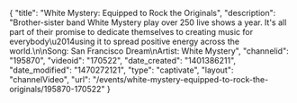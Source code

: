 {
    "title": "White Mystery: Equipped to Rock the Originals",
    "description": "Brother-sister band White Mystery play over 250 live shows a year. It's all part of their promise to dedicate themselves to creating music for everybody\u2014using it to spread positive energy across the world.\n\nSong: San Francisco Dream\nArtist: White Mystery",
    "channelid": "195870",
    "videoid": "170522",
    "date_created": "1401386211",
    "date_modified": "1470272121",
    "type": "captivate",
    "layout": "channelVideo",
    "url": "\/events\/white-mystery-equipped-to-rock-the-originals\/195870-170522"
}